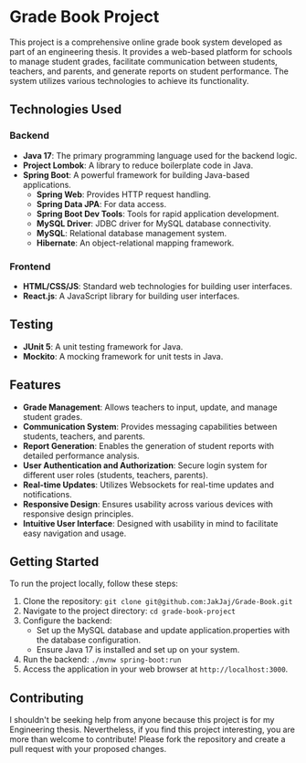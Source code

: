 # Grade Book Project

This project is a comprehensive online grade book system developed as part of an engineering thesis. It provides a web-based platform for schools to manage student grades, facilitate communication between students, teachers, and parents, and generate reports on student performance. The system utilizes various technologies to achieve its functionality.

## Technologies Used

### Backend

- **Java 17**: The primary programming language used for the backend logic.
- **Project Lombok**: A library to reduce boilerplate code in Java.
- **Spring Boot**: A powerful framework for building Java-based applications.
    - **Spring Web**: Provides HTTP request handling.
    - **Spring Data JPA**: For data access.
    - **Spring Boot Dev Tools**: Tools for rapid application development.
    - **MySQL Driver**: JDBC driver for MySQL database connectivity.
    - **MySQL**: Relational database management system.
    - **Hibernate**: An object-relational mapping framework.

### Frontend

- **HTML/CSS/JS**: Standard web technologies for building user interfaces.
- **React.js**: A JavaScript library for building user interfaces.

## Testing

- **JUnit 5**: A unit testing framework for Java.
- **Mockito**: A mocking framework for unit tests in Java.

## Features

- **Grade Management**: Allows teachers to input, update, and manage student grades.
- **Communication System**: Provides messaging capabilities between students, teachers, and parents.
- **Report Generation**: Enables the generation of student reports with detailed performance analysis.
- **User Authentication and Authorization**: Secure login system for different user roles (students, teachers, parents).
- **Real-time Updates**: Utilizes Websockets for real-time updates and notifications.
- **Responsive Design**: Ensures usability across various devices with responsive design principles.
- **Intuitive User Interface**: Designed with usability in mind to facilitate easy navigation and usage.

## Getting Started

To run the project locally, follow these steps:

1. Clone the repository: `git clone git@github.com:JakJaj/Grade-Book.git`
2. Navigate to the project directory: `cd grade-book-project`
3. Configure the backend:
     - Set up the MySQL database and update application.properties with the database configuration.
     - Ensure Java 17 is installed and set up on your system.
4. Run the backend: `./mvnw spring-boot:run`
5. Access the application in your web browser at `http://localhost:3000`.

## Contributing

I shouldn't be seeking help from anyone because this project is for my Engineering thesis. Nevertheless, if you find this project interesting, you are more than welcome to contribute! Please fork the repository and create a pull request with your proposed changes.
